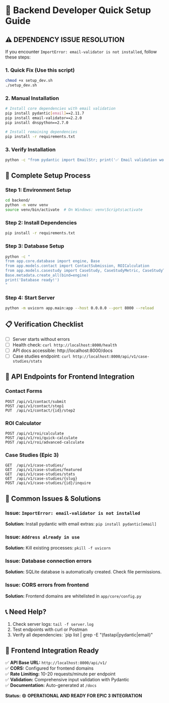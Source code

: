 # 🚀 Backend Developer Quick Setup Guide

## ⚠️ DEPENDENCY ISSUE RESOLUTION

If you encounter `ImportError: email-validator is not installed`, follow these steps:

### 1. Quick Fix (Use this script)
```bash
chmod +x setup_dev.sh
./setup_dev.sh
```

### 2. Manual Installation
```bash
# Install core dependencies with email validation
pip install pydantic[email]==2.11.7
pip install email-validator==2.2.0
pip install dnspython==2.7.0

# Install remaining dependencies
pip install -r requirements.txt
```

### 3. Verify Installation
```bash
python -c "from pydantic import EmailStr; print('✅ Email validation working!')"
```

## 🔧 Complete Setup Process

### Step 1: Environment Setup
```bash
cd backend/
python -m venv venv
source venv/bin/activate  # On Windows: venv\Scripts\activate
```

### Step 2: Install Dependencies
```bash
pip install -r requirements.txt
```

### Step 3: Database Setup
```bash
python -c "
from app.core.database import engine, Base
from app.models.contact import ContactSubmission, ROICalculation
from app.models.casestudy import CaseStudy, CaseStudyMetric, CaseStudyTimeline, CaseStudyInquiry, IndustryBenchmark
Base.metadata.create_all(bind=engine)
print('Database ready!')
"
```

### Step 4: Start Server
```bash
python -m uvicorn app.main:app --host 0.0.0.0 --port 8000 --reload
```

## 📋 Verification Checklist

- [ ] Server starts without errors
- [ ] Health check: `curl http://localhost:8000/health`
- [ ] API docs accessible: http://localhost:8000/docs
- [ ] Case studies endpoint: `curl http://localhost:8000/api/v1/case-studies/stats`

## 🔗 API Endpoints for Frontend Integration

### Contact Forms
```
POST /api/v1/contact/submit
POST /api/v1/contact/step1
PUT  /api/v1/contact/{id}/step2
```

### ROI Calculator
```
POST /api/v1/roi/calculate
POST /api/v1/roi/quick-calculate
POST /api/v1/roi/advanced-calculate
```

### Case Studies (Epic 3)
```
GET  /api/v1/case-studies/
GET  /api/v1/case-studies/featured
GET  /api/v1/case-studies/stats
GET  /api/v1/case-studies/{slug}
POST /api/v1/case-studies/{id}/inquire
```

## 🚨 Common Issues & Solutions

### Issue: `ImportError: email-validator is not installed`
**Solution:** Install pydantic with email extras: `pip install pydantic[email]`

### Issue: `Address already in use`
**Solution:** Kill existing processes: `pkill -f uvicorn`

### Issue: Database connection errors
**Solution:** SQLite database is automatically created. Check file permissions.

### Issue: CORS errors from frontend
**Solution:** Frontend domains are whitelisted in `app/core/config.py`

## 📞 Need Help?

1. Check server logs: `tail -f server.log`
2. Test endpoints with curl or Postman
3. Verify all dependencies: `pip list | grep -E "(fastapi|pydantic|email)"

## 🎯 Frontend Integration Ready

✅ **API Base URL:** `http://localhost:8000/api/v1/`  
✅ **CORS:** Configured for frontend domains  
✅ **Rate Limiting:** 10-20 requests/minute per endpoint  
✅ **Validation:** Comprehensive input validation with Pydantic  
✅ **Documentation:** Auto-generated at `/docs`

**Status:** 🟢 **OPERATIONAL AND READY FOR EPIC 3 INTEGRATION**